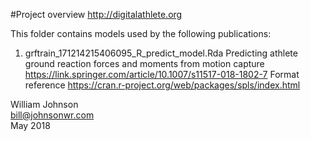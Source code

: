 <!---
  ---
  --- 1. Filename, Creation-Date
  ---      README.md, 22may2018
  ---
  --- 2. Original-Author, Email-Address
  ---      Copyright (c) MMXVIII
  ---      William JOHNSON, bill@johnsonwr.com
  ---
  --- 3. Last-Updated-By, Email-Address
  ---      William JOHNSON, bill@johnsonwr.com
  ---
  --- 4. Modification-History
  ---      Build Author Date      Change
  ---      n/a   wrj    22may2018 alpha release 
  --->

#Project overview http://digitalathlete.org

This folder contains models used by the following publications:

1. grftrain_171214215406095_R_predict_model.Rda
Predicting athlete ground reaction forces and moments from motion capture
https://link.springer.com/article/10.1007/s11517-018-1802-7
Format reference https://cran.r-project.org/web/packages/spls/index.html

William Johnson<br>
bill@johnsonwr.com<br>
May 2018<br>

